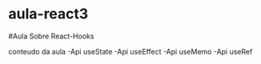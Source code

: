 # aula-react3

#Aula  Sobre React-Hooks 

conteudo da aula 
-Api useState
-Api  useEffect
-Api useMemo
-Api useRef
